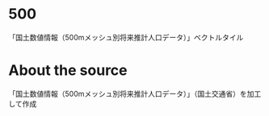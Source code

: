 # 500
「国土数値情報（500mメッシュ別将来推計人口データ）」ベクトルタイル

# About the source
「国土数値情報（500mメッシュ別将来推計人口データ）」（国土交通省）を加工して作成
